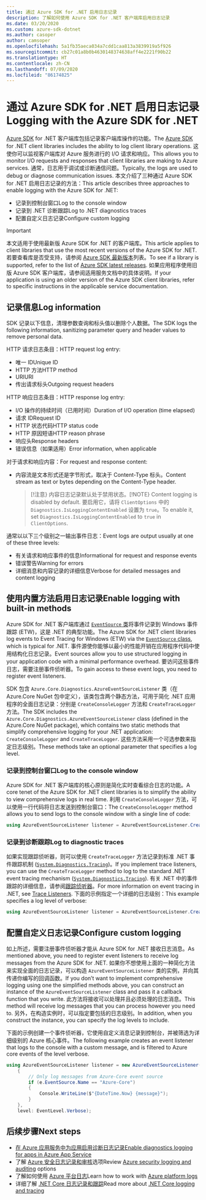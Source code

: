 ```yaml
---
title: 通过 Azure SDK for .NET 启用日志记录
description: 了解如何使用 Azure SDK for .NET 客户端库启用日志记录
ms.date: 03/20/2020
ms.custom: azure-sdk-dotnet
ms.author: casoper
author: camsoper
ms.openlocfilehash: 5a1fb35aeca034a7cdd1caa813a3839919a5f926
ms.sourcegitcommit: cb27c01a8b0b4630148374638aff4e2221f90b22
ms.translationtype: HT
ms.contentlocale: zh-CN
ms.lasthandoff: 07/09/2020
ms.locfileid: "86174825"
---
```

# <a name="logging-with-the-azure-sdk-for-net"></a><span data-ttu-id="6a48b-103">通过 Azure SDK for .NET 启用日志记录</span><span class="sxs-lookup"><span data-stu-id="6a48b-103">Logging with the Azure SDK for .NET</span></span>

<span data-ttu-id="6a48b-104">[Azure SDK](https://azure.microsoft.com/downloads/) for .NET 客户端库包括记录客户端库操作的功能。</span><span class="sxs-lookup"><span data-stu-id="6a48b-104">The [Azure SDK](https://azure.microsoft.com/downloads/) for .NET client libraries includes the ability to log client library operations.</span></span> <span data-ttu-id="6a48b-105">这使你可以监视客户端库对 Azure 服务进行的 I/O 请求和响应。</span><span class="sxs-lookup"><span data-stu-id="6a48b-105">This allows you to monitor I/O requests and responses that client libraries are making to Azure services.</span></span> <span data-ttu-id="6a48b-106">通常，日志用于调试或诊断通信问题。</span><span class="sxs-lookup"><span data-stu-id="6a48b-106">Typically, the logs are used to debug or diagnose communication issues.</span></span> <span data-ttu-id="6a48b-107">本文介绍了三种通过 Azure SDK for .NET 启用日志记录的方法：</span><span class="sxs-lookup"><span data-stu-id="6a48b-107">This article describes three approaches to enable logging with the Azure SDK for .NET:</span></span>

- <span data-ttu-id="6a48b-108">记录到控制台窗口</span><span class="sxs-lookup"><span data-stu-id="6a48b-108">Log to the console window</span></span>
- <span data-ttu-id="6a48b-109">记录到 .NET 诊断跟踪</span><span class="sxs-lookup"><span data-stu-id="6a48b-109">Log to .NET diagnostics traces</span></span>
- <span data-ttu-id="6a48b-110">配置自定义日志记录</span><span class="sxs-lookup"><span data-stu-id="6a48b-110">Configure custom logging</span></span>

> [!IMPORTANT]
> <span data-ttu-id="6a48b-111">本文适用于使用最新版 Azure SDK for .NET 的客户端库。</span><span class="sxs-lookup"><span data-stu-id="6a48b-111">This article applies to client libraries that use the most recent versions of the Azure SDK for .NET.</span></span> <span data-ttu-id="6a48b-112">若要查看库是否受支持，请参阅 [Azure SDK 最新版本](https://azure.github.io/azure-sdk/releases/latest/index.html)列表。</span><span class="sxs-lookup"><span data-stu-id="6a48b-112">To see if a library is supported, refer to the list of [Azure SDK latest releases](https://azure.github.io/azure-sdk/releases/latest/index.html).</span></span> <span data-ttu-id="6a48b-113">如果应用程序使用旧版 Azure SDK 客户端库，请参阅适用服务文档中的具体说明。</span><span class="sxs-lookup"><span data-stu-id="6a48b-113">If your application is using an older version of the Azure SDK client libraries, refer to specific instructions in the applicable service documentation.</span></span>

## <a name="log-information"></a><span data-ttu-id="6a48b-114">记录信息</span><span class="sxs-lookup"><span data-stu-id="6a48b-114">Log information</span></span>

<span data-ttu-id="6a48b-115">SDK 记录以下信息，清理参数查询和标头值以删除个人数据。</span><span class="sxs-lookup"><span data-stu-id="6a48b-115">The SDK logs the following information, sanitizing parameter query and header values to remove personal data.</span></span>

<span data-ttu-id="6a48b-116">HTTP 请求日志条目：</span><span class="sxs-lookup"><span data-stu-id="6a48b-116">HTTP request log entry:</span></span>

- <span data-ttu-id="6a48b-117">唯一 ID</span><span class="sxs-lookup"><span data-stu-id="6a48b-117">Unique ID</span></span>
- <span data-ttu-id="6a48b-118">HTTP 方法</span><span class="sxs-lookup"><span data-stu-id="6a48b-118">HTTP method</span></span>
- <span data-ttu-id="6a48b-119">URI</span><span class="sxs-lookup"><span data-stu-id="6a48b-119">URI</span></span>
- <span data-ttu-id="6a48b-120">传出请求标头</span><span class="sxs-lookup"><span data-stu-id="6a48b-120">Outgoing request headers</span></span>

<span data-ttu-id="6a48b-121">HTTP 响应日志条目：</span><span class="sxs-lookup"><span data-stu-id="6a48b-121">HTTP response log entry:</span></span>

- <span data-ttu-id="6a48b-122">I/O 操作的持续时间（已用时间）</span><span class="sxs-lookup"><span data-stu-id="6a48b-122">Duration of I/O operation (time elapsed)</span></span>
- <span data-ttu-id="6a48b-123">请求 ID</span><span class="sxs-lookup"><span data-stu-id="6a48b-123">Request ID</span></span>
- <span data-ttu-id="6a48b-124">HTTP 状态代码</span><span class="sxs-lookup"><span data-stu-id="6a48b-124">HTTP status code</span></span>
- <span data-ttu-id="6a48b-125">HTTP 原因短语</span><span class="sxs-lookup"><span data-stu-id="6a48b-125">HTTP reason phrase</span></span>
- <span data-ttu-id="6a48b-126">响应头</span><span class="sxs-lookup"><span data-stu-id="6a48b-126">Response headers</span></span>
- <span data-ttu-id="6a48b-127">错误信息（如果适用）</span><span class="sxs-lookup"><span data-stu-id="6a48b-127">Error information, when applicable</span></span>

<span data-ttu-id="6a48b-128">对于请求和响应内容：</span><span class="sxs-lookup"><span data-stu-id="6a48b-128">For request and response content:</span></span>

- <span data-ttu-id="6a48b-129">内容流是文本形式还是字节形式，取决于 Content-Type 标头。</span><span class="sxs-lookup"><span data-stu-id="6a48b-129">Content stream as text or bytes depending on the Content-Type header.</span></span>
     > <span data-ttu-id="6a48b-130">[!注意} 内容日志记录默认处于禁用状态。</span><span class="sxs-lookup"><span data-stu-id="6a48b-130">[!NOTE} Content logging is disabled by default.</span></span> <span data-ttu-id="6a48b-131">要启用它，请将 `ClientOptions` 中的 `Diagnostics.IsLoggingContentEnabled` 设置为 `true`。</span><span class="sxs-lookup"><span data-stu-id="6a48b-131">To enable it, set `Diagnostics.IsLoggingContentEnabled` to `true` in `ClientOptions`.</span></span>

<span data-ttu-id="6a48b-132">通常以以下三个级别之一输出事件日志：</span><span class="sxs-lookup"><span data-stu-id="6a48b-132">Event logs are output usually at one of these three levels:</span></span>

- <span data-ttu-id="6a48b-133">有关请求和响应事件的信息</span><span class="sxs-lookup"><span data-stu-id="6a48b-133">Informational for request and response events</span></span>
- <span data-ttu-id="6a48b-134">错误警告</span><span class="sxs-lookup"><span data-stu-id="6a48b-134">Warning for errors</span></span>
- <span data-ttu-id="6a48b-135">详细消息和内容记录的详细信息</span><span class="sxs-lookup"><span data-stu-id="6a48b-135">Verbose for detailed messages and content logging</span></span>

## <a name="enable-logging-with-built-in-methods"></a><span data-ttu-id="6a48b-136">使用内置方法启用日志记录</span><span class="sxs-lookup"><span data-stu-id="6a48b-136">Enable logging with built-in methods</span></span>

<span data-ttu-id="6a48b-137">Azure SDK for .NET 客户端库通过 [`EventSource` 类](/dotnet/api/system.diagnostics.tracing.eventsource)将事件记录到 Windows 事件跟踪 (ETW)，这是 .NET 的典型功能。</span><span class="sxs-lookup"><span data-stu-id="6a48b-137">The Azure SDK for .NET client libraries log events to Event Tracing for Windows (ETW) via the [`EventSource` class](/dotnet/api/system.diagnostics.tracing.eventsource), which is typical for .NET.</span></span> <span data-ttu-id="6a48b-138">事件源使你能够以最小的性能开销在应用程序代码中使用结构化日志记录。</span><span class="sxs-lookup"><span data-stu-id="6a48b-138">Event sources allow you to use structured logging in your application code with a minimal performance overhead.</span></span> <span data-ttu-id="6a48b-139">要访问这些事件日志，需要注册事件侦听器。</span><span class="sxs-lookup"><span data-stu-id="6a48b-139">To gain access to these event logs, you need to register event listeners.</span></span>

<span data-ttu-id="6a48b-140">SDK 包含 `Azure.Core.Diagnostics.AzureEventSourceListener` 类（在 Azure.Core NuGet 包中定义），该类包含两个静态方法，可用于简化 .NET 应用程序的全面日志记录：分别是 `CreateConsoleLogger` 方法和 `CreateTraceLogger` 方法。</span><span class="sxs-lookup"><span data-stu-id="6a48b-140">The SDK includes the `Azure.Core.Diagnostics.AzureEventSourceListener` class (defined in the Azure.Core NuGet package), which contains two static methods that simplify comprehensive logging for your .NET application: `CreateConsoleLogger` and `CreateTraceLogger`.</span></span> <span data-ttu-id="6a48b-141">这些方法采用一个可选参数来指定日志级别。</span><span class="sxs-lookup"><span data-stu-id="6a48b-141">These methods take an optional parameter that specifies a log level.</span></span>

### <a name="log-to-the-console-window"></a><span data-ttu-id="6a48b-142">记录到控制台窗口</span><span class="sxs-lookup"><span data-stu-id="6a48b-142">Log to the console window</span></span>

<span data-ttu-id="6a48b-143">Azure SDK for .NET 客户端库的核心原则是简化实时查看综合日志的功能。</span><span class="sxs-lookup"><span data-stu-id="6a48b-143">A core tenet of the Azure SDK for .NET client libraries is to simplify the ability to view comprehensive logs in real time.</span></span> <span data-ttu-id="6a48b-144">利用 `CreateConsoleLogger` 方法，可以使用一行代码将日志发送到控制台窗口：</span><span class="sxs-lookup"><span data-stu-id="6a48b-144">The `CreateConsoleLogger` method allows you to send logs to the console window with a single line of code:</span></span>

```csharp
using AzureEventSourceListener listener = AzureEventSourceListener.CreateConsoleLogger();
```

### <a name="log-to-diagnostic-traces"></a><span data-ttu-id="6a48b-145">记录到诊断跟踪</span><span class="sxs-lookup"><span data-stu-id="6a48b-145">Log to diagnostic traces</span></span>

<span data-ttu-id="6a48b-146">如果实现跟踪侦听器，则可以使用 `CreateTraceLogger` 方法记录到标准 .NET 事件跟踪机制 ([`System.Diagnostics.Tracing`](/dotnet/api/system.diagnostics.tracing))。</span><span class="sxs-lookup"><span data-stu-id="6a48b-146">If you implement trace listeners, you can use the `CreateTraceLogger` method to log to the standard .NET event tracing mechanism ([`System.Diagnostics.Tracing`](/dotnet/api/system.diagnostics.tracing)).</span></span> <span data-ttu-id="6a48b-147">有关 .NET 中的事件跟踪的详细信息，请参阅[跟踪侦听器](/dotnet/framework/debug-trace-profile/trace-listeners)。</span><span class="sxs-lookup"><span data-stu-id="6a48b-147">For more information on event tracing in .NET, see [Trace Listeners](/dotnet/framework/debug-trace-profile/trace-listeners).</span></span> <span data-ttu-id="6a48b-148">下面的示例指定一个详细的日志级别：</span><span class="sxs-lookup"><span data-stu-id="6a48b-148">This example specifies a log level of verbose:</span></span>

```csharp
using AzureEventSourceListener listener = AzureEventSourceListener.CreateTraceLogger(EventLevel.Verbose);
```

## <a name="configure-custom-logging"></a><span data-ttu-id="6a48b-149">配置自定义日志记录</span><span class="sxs-lookup"><span data-stu-id="6a48b-149">Configure custom logging</span></span>

<span data-ttu-id="6a48b-150">如上所述，需要注册事件侦听器才能从 Azure SDK for .NET 接收日志消息。</span><span class="sxs-lookup"><span data-stu-id="6a48b-150">As mentioned above, you need to register event listeners to receive log messages from the Azure SDK for .NET.</span></span> <span data-ttu-id="6a48b-151">如果你不想使用上面的一种简化方法来实现全面的日志记录，可以构造 `AzureEventSourceListener` 类的实例，并向其传递你编写的回调函数。</span><span class="sxs-lookup"><span data-stu-id="6a48b-151">If you don’t want to implement comprehensive logging using one the simplified methods above, you can construct an instance of the `AzureEventSourceListener` class and pass it a callback function that you write.</span></span> <span data-ttu-id="6a48b-152">此方法将接收可以处理并且必须处理的日志消息。</span><span class="sxs-lookup"><span data-stu-id="6a48b-152">This method will receive log messages that you can process however you need to.</span></span> <span data-ttu-id="6a48b-153">另外，在构造实例时，可以指定要包括的日志级别。</span><span class="sxs-lookup"><span data-stu-id="6a48b-153">In addition, when you construct the instance, you can specify the log levels to include.</span></span>

<span data-ttu-id="6a48b-154">下面的示例创建一个事件侦听器，它使用自定义消息记录到控制台，并被筛选为详细级别的 Azure 核心事件。</span><span class="sxs-lookup"><span data-stu-id="6a48b-154">The following example creates an event listener that logs to the console with a custom message, and is filtered to Azure core events of the level verbose.</span></span>

```csharp
using AzureEventSourceListener listener = new AzureEventSourceListener((e, message) =>
    {
        // Only log messages from Azure-Core event source
        if (e.EventSource.Name == "Azure-Core")
        {
            Console.WriteLine($"{DateTime.Now} {message}");
        }
    },
    level: EventLevel.Verbose);
```

## <a name="next-steps"></a><span data-ttu-id="6a48b-155">后续步骤</span><span class="sxs-lookup"><span data-stu-id="6a48b-155">Next steps</span></span>

- [<span data-ttu-id="6a48b-156">在 Azure 应用服务中为应用启用诊断日志记录</span><span class="sxs-lookup"><span data-stu-id="6a48b-156">Enable diagnostics logging for apps in Azure App Service</span></span>](/azure/app-service/troubleshoot-diagnostic-logs)
- <span data-ttu-id="6a48b-157">了解 [Azure 安全日志记录和审核](/azure/security/fundamentals/log-audit)选项</span><span class="sxs-lookup"><span data-stu-id="6a48b-157">Review [Azure security logging and auditing](/azure/security/fundamentals/log-audit) options</span></span>
- <span data-ttu-id="6a48b-158">了解如何使用 [Azure 平台日志](/azure/azure-monitor/platform/platform-logs-overview)</span><span class="sxs-lookup"><span data-stu-id="6a48b-158">Learn how to work with [Azure platform logs](/azure/azure-monitor/platform/platform-logs-overview)</span></span>
- <span data-ttu-id="6a48b-159">详细了解 [.NET Core 日志记录和跟踪](/dotnet/core/diagnostics/logging-tracing)</span><span class="sxs-lookup"><span data-stu-id="6a48b-159">Read more about [.NET Core logging and tracing](/dotnet/core/diagnostics/logging-tracing)</span></span>
